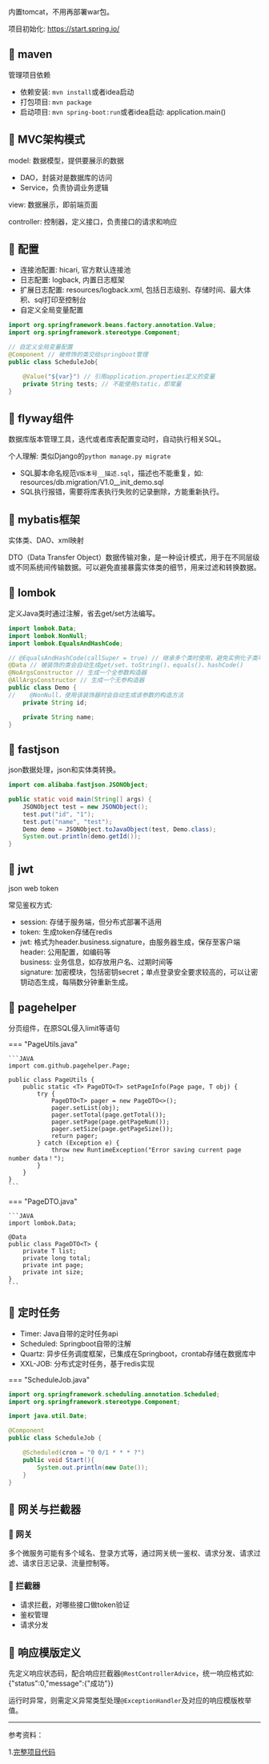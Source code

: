 内置tomcat，不用再部署war包。

项目初始化: https://start.spring.io/

## 📌 maven

管理项目依赖

- 依赖安装: `mvn install`或者idea启动
- 打包项目: `mvn package`
- 启动项目: `mvn spring-boot:run`或者idea启动: application.main()

## 📌 MVC架构模式

model: 数据模型，提供要展示的数据  
- DAO，封装对是数据库的访问
- Service，负责协调业务逻辑

view: 数据展示，即前端页面

controller: 控制器，定义接口，负责接口的请求和响应

## 📌 配置

- 连接池配置: hicari, 官方默认连接池
- 日志配置: logback, 内置日志框架
- 扩展日志配置: resources/logback.xml, 包括日志级别、存储时间、最大体积、sql打印至控制台
- 自定义全局变量配置

```Java
import org.springframework.beans.factory.annotation.Value;
import org.springframework.stereotype.Component;

// 自定义全局变量配置
@Component // 被修饰的类交给springboot管理
public class ScheduleJob{

	@Value("${var}") // 引用application.properties定义的变量
	private String tests; // 不能使用static，即常量
}
```

## 📌 flyway组件

数据库版本管理工具，迭代或者库表配置变动时，自动执行相关SQL。

个人理解: 类似Django的`python manage.py migrate`

* SQL脚本命名规范`V版本号__描述.sql`，描述也不能重复，如: resources/db.migration/V1.0__init_demo.sql
* SQL执行报错，需要将库表执行失败的记录删除，方能重新执行。

## 📌 mybatis框架

实体类、DAO、xml映射

DTO（Data Transfer Object）数据传输对象，是一种设计模式，用于在不同层级或不同系统间传输数据。可以避免直接暴露实体类的细节，用来过滤和转换数据。

## 📌 lombok

定义Java类时通过注解，省去get/set方法编写。

```Java
import lombok.Data;
import lombok.NonNull;
import lombok.EqualsAndHashCode;

// @EqualsAndHashCode(callSuper = true) // 继承多个类时使用，避免实例化子类可能出现误判
@Data // 被装饰的类会自动生成get/set、toString()、equals()、hashCode()
@NoArgsConstructor // 生成一个全参数构造器
@AllArgsConstructor // 生成一个无参构造器
public class Demo {
//    @NonNull，使用该装饰器时会自动生成该参数的构造方法
    private String id;

    private String name;
}
```

## 📌 fastjson

json数据处理，json和实体类转换。

```Java
import com.alibaba.fastjson.JSONObject;

public static void main(String[] args) {
    JSONObject test = new JSONObject();
    test.put("id", "1");
    test.put("name", "test");
    Demo demo = JSONObject.toJavaObject(test, Demo.class);
    System.out.println(demo.getId());
}
```

## 📌 jwt

json web token

常见鉴权方式:
- session: 存储于服务端，但分布式部署不适用
- token: 生成token存储在redis
- jwt: 格式为header.business.signature，由服务器生成，保存至客户端  
header: 公用配置，如编码等  
business: 业务信息，如存放用户名、过期时间等  
signature: 加密模块，包括密钥secret；单点登录安全要求较高的，可以让密钥动态生成，每隔数分钟重新生成。

## 📌 pagehelper

分页组件，在原SQL侵入limit等语句

=== "PageUtils.java"
    
    ```JAVA
    import com.github.pagehelper.Page;
    
    public class PageUtils {
        public static <T> PageDTO<T> setPageInfo(Page page, T obj) {
            try {
                PageDTO<T> pager = new PageDTO<>();
                pager.setList(obj);
                pager.setTotal(page.getTotal());
                pager.setPage(page.getPageNum());
                pager.setSize(page.getPageSize());
                return pager;
            } catch (Exception e) {
                throw new RuntimeException("Error saving current page number data！");
            }
        }
    }
    ```

=== "PageDTO.java"

    ```JAVA
    import lombok.Data;
    
    @Data
    public class PageDTO<T> {
        private T list;
        private long total;
        private int page;
        private int size;
    }
    ```

## 📌 定时任务

- Timer: Java自带的定时任务api
- Scheduled: Springboot自带的注解
- Quartz: 异步任务调度框架，已集成在Springboot，crontab存储在数据库中
- XXL-JOB: 分布式定时任务，基于redis实现

=== "ScheduleJob.java"

```JAVA
import org.springframework.scheduling.annotation.Scheduled;
import org.springframework.stereotype.Component;

import java.util.Date;

@Component
public class ScheduleJob {

    @Scheduled(cron = "0 0/1 * * * ?")
    public void Start(){
        System.out.println(new Date());
    }
}
```

## 📌 网关与拦截器

### 🚁 网关

多个微服务可能有多个域名、登录方式等，通过网关统一鉴权、请求分发、请求过滤、请求日志记录、流量控制等。

### 🚁 拦截器

- 请求拦截，对哪些接口做token验证
- 鉴权管理
- 请求分发

## 📌 响应模版定义

先定义响应状态码，配合响应拦截器`@RestControllerAdvice`，统一响应格式如: {"status":0,"message":{"成功"}}

运行时异常，则需定义异常类型处理`@ExceptionHandler`及对应的响应模版枚举值。

---

参考资料：

1.[完整项目代码](https://gitee.com/Jork-S-B/springboot-practice)